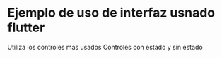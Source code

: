 # Ejemplo de uso de interfaz usnado flutter

Utiliza los controles mas usados
Controles con estado y sin estado
